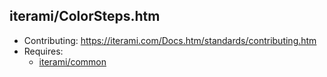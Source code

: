 iterami/ColorSteps.htm
----------------------

* Contributing: https://iterami.com/Docs.htm/standards/contributing.htm
* Requires:
  * [iterami/common](https://github.com/iterami/common)
